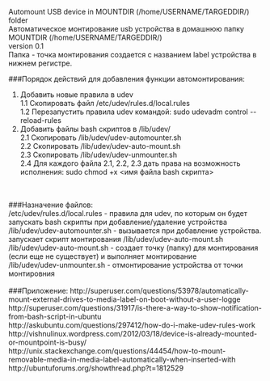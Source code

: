 Automount USB device in MOUNTDIR (/home/USERNAME/TARGEDDIR/) folder<br>
Автоматическое монтирование usb устройства в домашнюю папку MOUNTDIR (/home/USERNAME/TARGEDDIR/)<br>
version 0.1<br>
Папка - точка монтирования создается с названием label устройства в нижнем регистре.<br>

###Порядок действий для добавления функции автомонтирования:
<br>
1. Добавить новые правила в udev<br>
  1.1 Скопировать файл /etc/udev/rules.d/local.rules<br>
  1.2 Перезапустить правила udev командой: sudo udevadm control --reload-rules<br>
2. Добавить файлы bash скриптов в /lib/udev/<br>
  2.1 Скопировать /lib/udev/udev-automounter.sh<br>
  2.2 Скопировать /lib/udev/udev-auto-mount.sh<br>
  2.3 Скопировать /lib/udev/udev-unmounter.sh<br>
  2.4 Для каждого файла 2.1, 2.2, 2.3 дать права на возможность исполнения: sudo chmod +x <имя файла bash скрипта><br>
<br>
<br>
###Назначение файлов:
<br>
/etc/udev/rules.d/local.rules - правила для udev, по которым он будет запускать bash скрипты при добавление/удаление устройства<br>
/lib/udev/udev-automounter.sh - вызывается при добавление устройства. запускает скрипт монтирования /lib/udev/udev-auto-mount.sh<br>
/lib/udev/udev-auto-mount.sh  - создает точку (папку) для монтирования (если еще не существует) и выполняет монтирование<br>
/lib/udev/udev-unmounter.sh   - отмонтирование устройства от точки монтировния
<br>
<br>
###Приложение:
http://superuser.com/questions/53978/automatically-mount-external-drives-to-media-label-on-boot-without-a-user-logge<br>
http://superuser.com/questions/31917/is-there-a-way-to-show-notification-from-bash-script-in-ubuntu<br>
http://askubuntu.com/questions/297412/how-do-i-make-udev-rules-work<br>
http://vishnulinux.wordpress.com/2012/03/18/device-is-already-mounted-or-mountpoint-is-busy/<br>
http://unix.stackexchange.com/questions/44454/how-to-mount-removable-media-in-media-label-automatically-when-inserted-with<br>
http://ubuntuforums.org/showthread.php?t=1812529<br>